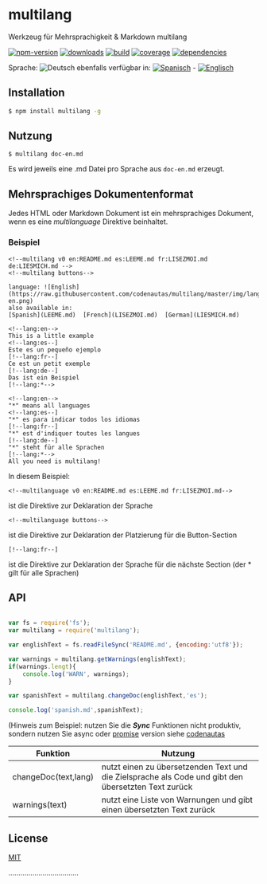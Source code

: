 <!-- multilang from LEEME.md




Bitte nicht direkt ändern, das es sich um generierte Inhalte multilang.js handelt!




-->
# multilang

Werkzeug für Mehrsprachigkeit &amp; Markdown multilang


<!-- cucardas -->
[![npm-version](https://img.shields.io/npm/v/multilang.svg)](https://npmjs.org/package/multilang)
[![downloads](https://img.shields.io/npm/dm/multilang.svg)](https://npmjs.org/package/multilang)
[![build](https://img.shields.io/travis/codenautas/multilang/master.svg)](https://travis-ci.org/codenautas/multilang)
[![coverage](https://img.shields.io/coveralls/codenautas/multilang/master.svg)](https://coveralls.io/r/codenautas/multilang)
[![dependencies](https://img.shields.io/david/codenautas/multilang.svg)](https://david-dm.org/codenautas/multilang)

<!--multilang buttons-->

Sprache: ![Deutsch](https://raw.githubusercontent.com/codenautas/multilang/master/img/lang-de.png)
ebenfalls verfügbar in:
[![Spanisch](https://raw.githubusercontent.com/codenautas/multilang/master/img/lang-es.png)](LEEME.md) -
[![Englisch](https://raw.githubusercontent.com/codenautas/multilang/master/img/lang-en.png)](README.md)


## Installation


```sh
$ npm install multilang -g
```


## Nutzung


```
$ multilang doc-en.md
```


Es wird jeweils eine .md Datei pro Sprache aus `doc-en.md` erzeugt.


## Mehrsprachiges Dokumentenformat

Jedes HTML oder Markdown Dokument ist ein mehrsprachiges Dokument,
 wenn es eine *multilanguage* Direktive beinhaltet.

### Beispiel


```
<!--multilang v0 en:README.md es:LEEME.md fr:LISEZMOI.md de:LIESMICH.md -->
<!--multilang buttons-->

language: ![English](https://raw.githubusercontent.com/codenautas/multilang/master/img/lang-en.png)
also available in:
[Spanish](LEEME.md)  [French](LISEZMOI.md)  [German](LIESMICH.md)

<!--lang:en-->
This is a little example
<!--lang:es--]
Este es un pequeño ejemplo
[!--lang:fr--]
Ce est un petit exemple
[!--lang:de--]
Das ist ein Beispiel
[!--lang:*-->

<!--lang:en-->
"*" means all languages
<!--lang:es--]
"*" es para indicar todos los idiomas
[!--lang:fr--]
"*" est d'indiquer toutes les langues
[!--lang:de--]
"*" steht für alle Sprachen
[!--lang:*-->
All you need is multilang!
```


In diesem Beispiel:


```
<!--multilanguage v0 en:README.md es:LEEME.md fr:LISEZMOI.md-->
```


ist die Direktive zur Deklaration der Sprache


```
<!--multilanguage buttons-->
```


ist die Direktive zur Deklaration der Platzierung für die Button-Section


```
[!--lang:fr--]
```


ist die Direktive zur Deklaration der Sprache für die nächste Section (der * gilt für alle Sprachen)


## API

```js

var fs = require('fs');
var multilang = require('multilang');

var englishText = fs.readFileSync('README.md', {encoding:'utf8'});

var warnings = multilang.getWarnings(englishText);
if(warnings.lengt){
    console.log('WARN', warnings);
}

var spanishText = multilang.changeDoc(englishText,'es');

console.log('spanish.md',spanishText);
```


(Hinweis zum Beispiel: nutzen Sie die ***Sync*** Funktionen nicht produktiv,
sondern nutzen Sie async
oder [promise](http://npmjs.com/package/fs-promise) version
siehe [codenautas](https://github.com/codenautas/codenautas/blob/master/examples/promises.md)

Funktion             | Nutzung
---------------------|------------------------------
changeDoc(text,lang) | nutzt einen zu übersetzenden Text und die Zielsprache als Code und gibt den übersetzten Text zurück
warnings(text)       | nutzt eine Liste von Warnungen und gibt einen übersetzten Text zurück


## License

[MIT](LICENSE)

...................................
